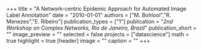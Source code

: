 +++
title = "A Network-centric Epidemic Approach for Automated Image Label Annotation"
date = "2010-01-01"
authors = ["M. Bohlool","R. Menezes","E. Ribeiro"]
publication_types = ["1"]
publication = "_2nd Workshop on Complex Networks, Rio de Janeiro, Brazil_"
publication_short = ""
image_preview = ""
selected = false
projects = ["datascience"]
math = true
highlight = true
[header]
image = ""
caption = ""
+++

